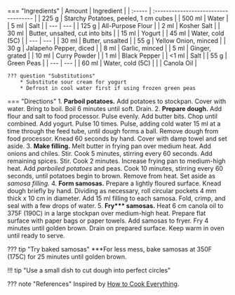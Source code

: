=== "Ingredients"
    | Amount | Ingredient                           |
    | :----- | :----------------------------------- |
    | 225 g  | Starchy Potatoes, peeled, 1 cm cubes |
    | 500 ml | Water                                |
    | 5 ml   | Salt                                 |
    | ---    | ---                                  |
    | 125 g  | All-Purpose Flour                    |
    | 2 ml   | Kosher Salt                          |
    | 30 ml  | Butter, unsalted, cut into bits      |
    | 15 ml  | Yogurt                               |
    | 45 ml  | Water, cold (5C)                     |
    | ---    | ---                                  |
    | 30 ml  | Butter, unsalted                     |
    | 55 g   | Yellow Onion, minced                 |
    | 30 g   | Jalapeño Pepper, diced               |
    | 8 ml   | Garlic, minced                       |
    | 5 ml   | Ginger, grated                       |
    | 10 ml  | Curry Powder                         |
    | 1 ml   | Black Pepper                         |
    | <1 ml  | Salt                                 |
    | 55 g   | Green Peas                           |
    | ---    | ---                                  |
    | 60 ml  | Water, cold (5C)                     |
    |        | Canola Oil                           |

    ??? question "Substitutions"
        * Substitute sour cream for yogurt
        * Defrost in cool water first if using frozen green peas

=== "Directions"
    1. **Parboil potatoes.** Add potatoes to stockpan. Cover with water. Bring to boil. Boil 6 minutes until soft. Drain.
    2. **Prepare dough.** Add flour and salt to food processor. Pulse evenly. Add butter bits. Chop until combined. Add yogurt. Pulse 10 times. Pulse, adding cold water 15 ml at a time through the feed tube, until dough forms a ball. Remove dough from food processor. Knead 60 seconds by hand. Cover with damp towel and set aside.
    3. **Make filling.** Melt butter in frying pan over medium heat. Add onions and chiles. Stir. Cook 5 minutes, stirring every 60 seconds. Add remaining spices. Stir. Cook 2 minutes. Increase frying pan to medium-high heat. Add *parboiled potatoes* and peas. Cook 10 minutes, stirring every 60 seconds, until potatoes begin to brown. Remove from heat. Set aside as *samosa filling.*
    4. **Form samosas.** Prepare a lightly floured surface. Knead dough briefly by hand. Dividing as necessary, roll circular pockets 4 mm thick x 10 cm in diameter. Add 15 ml filling to each samosa. Fold, crimp, and seal with a few drops of water.
    5. **Fry\*\*\* samosas.** Heat 6 cm canola oil to 375F (190C) in a large stockpan over medium-high heat. Prepare flat surface with paper bags or paper towels. Add samosas to fryer. Fry 4 minutes until golden brown. Drain on prepared surface. Keep warm in oven until ready to serve.

??? tip "Try baked samosas"
    ***For less mess, bake samosas at 350F (175C) for 25 minutes until golden brown.

!!! tip "Use a small dish to cut dough into perfect circles"

??? note "References"
    Inspired by [How to Cook Everything](https://www.amazon.com/How-Cook-Everything-Recipes-Anniversary/dp/0764578650).
